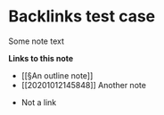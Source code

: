# Backlinks test case

Some note text

**Links to this note**

- [[§An outline note]]
- [[20201012145848]] Another note
* Not a link

<!-- Here be dragons -->
